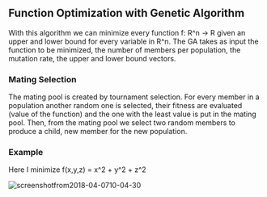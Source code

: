## Function Optimization with Genetic Algorithm

With this algorithm we can minimize every function f: R^n -> R given an upper and lower bound for every variable in R^n.
The GA takes as input the function to be minimized, the number of members per population, the mutation rate, the upper and lower bound vectors.

### Mating Selection

The mating pool is created by tournament selection. For every member in a population another random one is selected, their fitness are evaluated (value of the function) and the one with the least value is put in the mating pool. Then, from the mating pool we select two random members to produce a child, new member for the new population.

### Example
Here I minimize f(x,y,z) = x^2 + y^2 + z^2

![screenshotfrom2018-04-0710-04-30](https://user-images.githubusercontent.com/34630228/38455323-e416b386-3a4c-11e8-96ba-abee87720d76.png)
